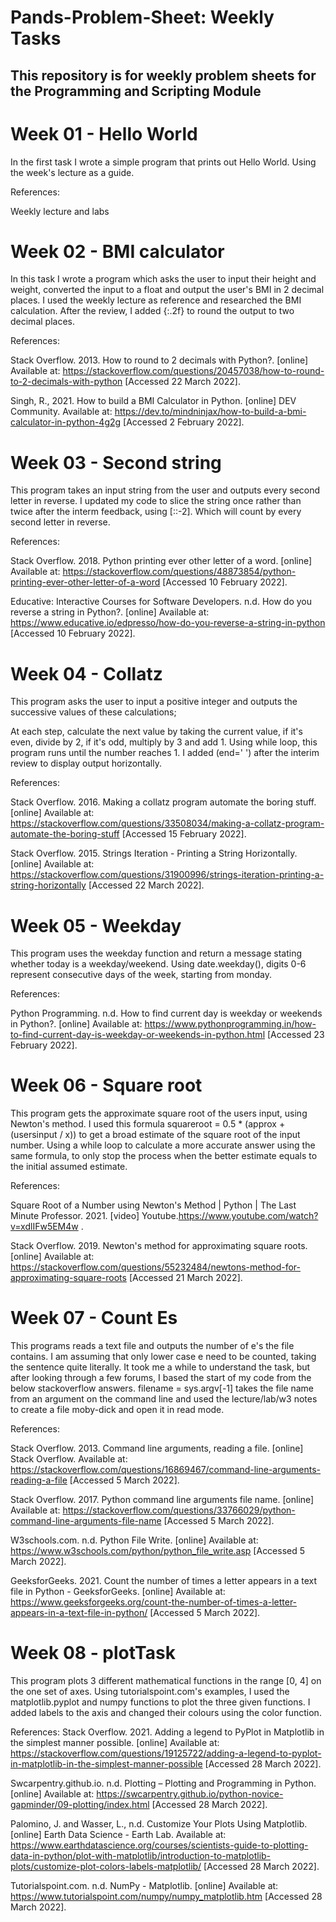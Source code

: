 # Pands-Problem-Sheet: Weekly Tasks
## This repository is for weekly problem sheets for the Programming and Scripting Module


# Week 01 - Hello World

In the first task I wrote a simple program that prints out Hello World. Using the week's lecture as a guide.

References:

Weekly lecture and labs



# Week 02 - BMI calculator

In this task I wrote a program which asks the user to input their height and weight, converted the input to a float and output the user's BMI in 2 decimal places. I used the weekly lecture as reference and researched the BMI calculation. After the review, I added {:.2f} to round the output to two decimal places.

References:

Stack Overflow. 2013. How to round to 2 decimals with Python?. [online] Available at: <https://stackoverflow.com/questions/20457038/how-to-round-to-2-decimals-with-python> [Accessed 22 March 2022].

Singh, R., 2021. How to build a BMI Calculator in Python. [online] DEV Community. Available at: <https://dev.to/mindninjax/how-to-build-a-bmi-calculator-in-python-4g2g> [Accessed 2 February 2022].

# Week 03 - Second string

This program takes an input string from the user and outputs every second letter in reverse. I updated my code to slice the string once rather than twice after the interm feedback, using [::-2]. Which will count by every second letter in reverse.

References:

Stack Overflow. 2018. Python printing ever other letter of a word. [online] Available at: <https://stackoverflow.com/questions/48873854/python-printing-ever-other-letter-of-a-word> [Accessed 10 February 2022].

Educative: Interactive Courses for Software Developers. n.d. How do you reverse a string in Python?. [online] Available at: <https://www.educative.io/edpresso/how-do-you-reverse-a-string-in-python> [Accessed 10 February 2022].

# Week 04 - Collatz

This program asks the user to input a positive integer and outputs the successive values of these calculations;

At each step, calculate the next value by taking the current value, if it's even, divide by 2, if it's odd, multiply by 3 and add 1. Using while loop, this program
runs until the number reaches 1. I added (end=' ') after the interim review to display output horizontally.

References:

Stack Overflow. 2016. Making a collatz program automate the boring stuff. [online] Available at: <https://stackoverflow.com/questions/33508034/making-a-collatz-program-automate-the-boring-stuff> [Accessed 15 February 2022].

Stack Overflow. 2015. Strings Iteration - Printing a String Horizontally. [online] Available at: <https://stackoverflow.com/questions/31900996/strings-iteration-printing-a-string-horizontally> [Accessed 22 March 2022].


# Week 05 - Weekday

This program uses the weekday function and return a message stating whether today is a weekday/weekend. Using date.weekday(), digits 0-6 represent consecutive days of the week, starting from monday.

References:

Python Programming. n.d. How to find current day is weekday or weekends in Python?. [online] Available at: <https://www.pythonprogramming.in/how-to-find-current-day-is-weekday-or-weekends-in-python.html> [Accessed 23 February 2022].


# Week 06 - Square root

This program gets the approximate square root of the users input, using Newton's method. I used this formula squareroot = 0.5 * (approx + (usersinput / x))  to get a broad estimate of the square root of the input number. Using a while loop to calculate a more accurate answer using the same formula, to only stop the process when the better estimate equals to the initial assumed estimate.

References:

Square Root of a Number using Newton's Method | Python | The Last Minute Professor. 2021. [video] Youtube.https://www.youtube.com/watch?v=xdlIFw5EM4w .

Stack Overflow. 2019. Newton's method for approximating square roots. [online] Available at: <https://stackoverflow.com/questions/55232484/newtons-method-for-approximating-square-roots> [Accessed 21 March 2022].

# Week 07 - Count Es

This programs reads a text file and outputs the number of e's the file contains. I am assuming that only lower case e need to be counted, taking the sentence quite literally.
It took me a while to understand the task, but after looking through a few forums, I based the start of my code from the below stackoverflow answers. filename = sys.argv[-1]  takes the file name from an argument on the command line and used the lecture/lab/w3 notes to create a file moby-dick and open it in read mode. 

References:

Stack Overflow. 2013. Command line arguments, reading a file. [online] Stack Overflow. Available at: <https://stackoverflow.com/questions/16869467/command-line-arguments-reading-a-file> [Accessed 5 March 2022].

Stack Overflow. 2017. Python command line arguments file name. [online] Available at: <https://stackoverflow.com/questions/33766029/python-command-line-arguments-file-name> [Accessed 5 March 2022].

W3schools.com. n.d. Python File Write. [online] Available at: <https://www.w3schools.com/python/python_file_write.asp> [Accessed 5 March 2022].

GeeksforGeeks. 2021. Count the number of times a letter appears in a text file in Python - GeeksforGeeks. [online] Available at: <https://www.geeksforgeeks.org/count-the-number-of-times-a-letter-appears-in-a-text-file-in-python/> [Accessed 5 March 2022].


# Week 08 - plotTask

This program plots 3 different mathematical functions in the range [0, 4] on the one set of axes. Using tutorialspoint.com's examples, I used the matplotlib.pyplot and numpy functions to plot the three given functions. I added labels to the axis and changed their colours using the color function.

References:
Stack Overflow. 2021. Adding a legend to PyPlot in Matplotlib in the simplest manner possible. [online] Available at: <https://stackoverflow.com/questions/19125722/adding-a-legend-to-pyplot-in-matplotlib-in-the-simplest-manner-possible> [Accessed 28 March 2022].

Swcarpentry.github.io. n.d. Plotting – Plotting and Programming in Python. [online] Available at: <https://swcarpentry.github.io/python-novice-gapminder/09-plotting/index.html> [Accessed 28 March 2022].

Palomino, J. and Wasser, L., n.d. Customize Your Plots Using Matplotlib. [online] Earth Data Science - Earth Lab. Available at: <https://www.earthdatascience.org/courses/scientists-guide-to-plotting-data-in-python/plot-with-matplotlib/introduction-to-matplotlib-plots/customize-plot-colors-labels-matplotlib/> [Accessed 28 March 2022].

Tutorialspoint.com. n.d. NumPy - Matplotlib. [online] Available at: <https://www.tutorialspoint.com/numpy/numpy_matplotlib.htm> [Accessed 28 March 2022].